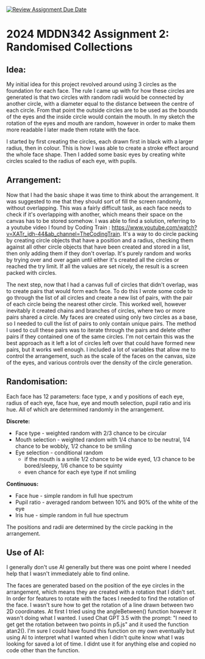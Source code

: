 [![Review Assignment Due Date](https://classroom.github.com/assets/deadline-readme-button-24ddc0f5d75046c5622901739e7c5dd533143b0c8e959d652212380cedb1ea36.svg)](https://classroom.github.com/a/uYb6fuja)
# 2024 MDDN342 Assignment 2: Randomised Collections

## Idea:

My initial idea for this project revolved around using 3 circles as the foundation for each face. The rule I came up with for how these circles are generated is that two circles with random radii would be connected by another circle, with a diameter equal to the distance between the centre of each circle. From that point the outside circles are to be used as the bounds of the eyes and the inside circle would contain the mouth. In my sketch the rotation of the eyes and mouth are random, however in order to make them more readable I later made them rotate with the face.

I started by first creating the circles, each drawn first in black with a larger radius, then in colour. This is how I was able to create a stroke effect around the whole face shape. Then I added some basic eyes by creating white circles scaled to the radius of each eye, with pupils.


## Arrangement:

Now that I had the basic shape it was time to think about the arrangement. It was suggested to me that they should sort of fill the screen randomly, without overlapping. This was a fairly difficult task, as each face needs to check if it's overlapping with another, which means their space on the canvas has to be stored somehow. I was able to find a solution, referring to a youtube video I found by Coding Train : https://www.youtube.com/watch?v=XATr_jdh-44&ab_channel=TheCodingTrain. It's a way to do circle packing by creating circle objects that have a position and a radius, checking them against all other circle objects that have been created and stored in a list, then only adding them if they don't overlap. It's purely random and works by trying over and over again until either it's created all the circles or reached the try limit. If all the values are set nicely, the result is a screen packed with circles.

The next step, now that I had a canvas full of circles that didn't overlap, was to create pairs that would form each face. To do this I wrote some code to go through the list of all circles and create a new list of pairs, with the pair of each circle being the nearest other circle. This worked well, however inevitably it created chains and branches of circles, where two or more pairs shared a circle. My faces are created using only two circles as a base, so I needed to cull the list of pairs to only contain unique pairs. The method I used to cull these pairs was to iterate through the pairs and delete other pairs if they contained one of the same circles. I'm not certain this was the best approach as it left a lot of circles left over that could have formed new pairs, but it works well enough. I included a lot of variables that allow me to control the arrangement, such as the scale of the faces on the canvas, size of the eyes, and various controls over the density of the circle generation.


## Randomisation:

Each face has 12 parameters: face type, x and y positions of each eye, radius of each eye, face hue, eye and mouth selection, pupil ratio and iris hue. All of which are determined randomly in the arrangement.

**Discrete:**
- Face type - weighted random with 2/3 chance to be circular
- Mouth selection - weighted random with 1/4 chance to be neutral, 1/4 chance to be wobbly, 1/2 chance to be smiling
- Eye selection - conditional random
  - if the mouth is a smile 1/2 chance to be wide eyed, 1/3 chance to be bored/sleepy, 1/6 chance to be squinty
  - even chance for each eye type if not smiling

**Continuous:**
- Face hue - simple random in full hue spectrum
- Pupil ratio - averaged random between 10% and 90% of the white of the eye
- Iris hue - simple random in full hue spectrum

The positions and radii are determined by the circle packing in the arrangement.

## Use of AI:

I generally don't use AI generally but there was one point where I needed help that I wasn't immediately able to find online. 

The faces are generated based on the position of the eye circles in the arrangement, which means they are created with a rotation that I didn't set. In order for features to rotate with the faces I needed to find the rotation of the face. I wasn't sure how to get the rotation of a line drawn between two 2D coordinates. At first I tried using the angleBetween() function however it wasn't doing what I wanted. I used Chat GPT 3.5 with the prompt: "I need to get get the rotation between two points in p5.js" and it used the function atan2(). I'm sure I could have found this function on my own eventually but using AI to interpret what I wanted when I didn't quite know what I was looking for saved a lot of time. I didnt use it for anything else and copied no code other than the function.
